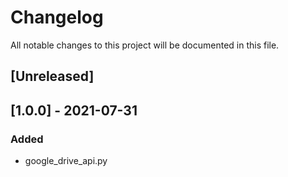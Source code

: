 # Changelog
All notable changes to this project will be documented in this file.

## [Unreleased]

## [1.0.0] - 2021-07-31
### Added
- google_drive_api.py
